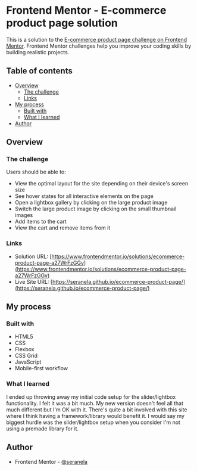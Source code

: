 # Frontend Mentor - E-commerce product page solution

This is a solution to the [E-commerce product page challenge on Frontend Mentor](https://www.frontendmentor.io/challenges/ecommerce-product-page-UPsZ9MJp6). Frontend Mentor challenges help you improve your coding skills by building realistic projects.

## Table of contents

- [Overview](#overview)
  - [The challenge](#the-challenge)
  - [Links](#links)
- [My process](#my-process)
  - [Built with](#built-with)
  - [What I learned](#what-i-learned)
- [Author](#author)

## Overview

### The challenge

Users should be able to:

- View the optimal layout for the site depending on their device's screen size
- See hover states for all interactive elements on the page
- Open a lightbox gallery by clicking on the large product image
- Switch the large product image by clicking on the small thumbnail images
- Add items to the cart
- View the cart and remove items from it

### Links

- Solution URL: [https://www.frontendmentor.io/solutions/ecommerce-product-page-a27WrFzGGv](https://www.frontendmentor.io/solutions/ecommerce-product-page-a27WrFzGGv)
- Live Site URL: [https://seranela.github.io/ecommerce-product-page/](https://seranela.github.io/ecommerce-product-page/)

## My process

### Built with

- HTML5
- CSS
- Flexbox
- CSS Grid
- JavaScript
- Mobile-first workflow

### What I learned

I ended up throwing away my initial code setup for the slider/lightbox functionality. I felt it was a bit much. My new version doesn't feel all that much different but I'm OK with it. There's quite a bit involved with this site where I think having a framework/library would benefit it. I would say my biggest hurdle was the slider/lightbox setup when you consider I'm not using a premade library for it.

## Author

- Frontend Mentor - [@seranela](https://www.frontendmentor.io/profile/seranela)